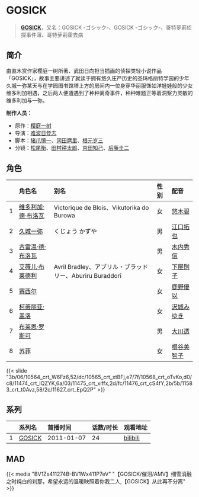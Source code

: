 # GOSICK


> <u>**[GOSICK](http://bgm.tv/subject/9781)**</u>，又名：GOSICK -ゴシック-、GOSICK -ゴシック-、哥特萝莉侦探事件薄、哥特萝莉霍去病

## 简介


由直木赏作家樱庭一树所著、武田日向担当插画的侦探类轻小说作品「GOSICK」，故事主要讲述了就读于拥有悠久庄严历史的圣玛格丽特学园的少年久城一弥某天与在学园图书馆塔上方的房间内一位身穿华丽服饰如洋娃娃般的少女维多利加相遇，之后两人便遭遇到了种种离奇事件，种种难题正等着洞察力灵敏的维多利加与一弥。

**制作人员：**
- 原作：[樱庭一树](http://bgm.tv/person/5874)
- 导演：[难波日登志](http://bgm.tv/person/942)
- 脚本：[猪爪慎一](http://bgm.tv/person/3353)、[冈田麿里](http://bgm.tv/person/538)、[根元岁三](http://bgm.tv/person/2661)
- 分镜：[松尾衡](http://bgm.tv/person/2567)、[田村耕太郎](http://bgm.tv/person/11563)、[京田知己](http://bgm.tv/person/2183)、[后藤圭二](http://bgm.tv/person/305)

## 角色

|     |   角色名   |   别名  | 性别 |  配音  |
|:--- |:------  |:----      |:---  |:--   |
| 1 | [维多利加·德·布洛瓦](http://bgm.tv/character/10564) | Victorique de Blois、Vikutorika do Burowa | 女 | [悠木碧](http://bgm.tv/person/5076) |
| 2 | [久城一弥](http://bgm.tv/character/10565) | くじょう かずや | 男 | [江口拓也](http://bgm.tv/person/5872) |
| 3 | [古雷温·德·布洛瓦](http://bgm.tv/character/10568) |  | 男 | [木内秀信](http://bgm.tv/person/4762) |
| 4 | [艾薇儿·布莱德利](http://bgm.tv/character/11474) | Avril Bradley、アブリル・ブラッドリー、Aburiru Buraddorī | 女 | [下屋則子](http://bgm.tv/person/4471) |
| 5 | [赛西尔](http://bgm.tv/character/11475) |  | 女 | [鹿野優以](http://bgm.tv/person/4807) |
| 6 | [柯蒂丽亚·盖洛](http://bgm.tv/character/11476) |  | 女 | [沢城みゆき](http://bgm.tv/person/4244) |
| 7 | [布莱恩·罗斯可](http://bgm.tv/character/11583) |  | 男 | [大川透](http://bgm.tv/person/4131) |
| 8 | [苏菲](http://bgm.tv/character/11627) |  | 女 | [根谷美智子](http://bgm.tv/person/3893) |

{{< slide "3b/06/10564_crt_W6Fz6,52/dc/10565_crt_xtBFj,e7/7f/10568_crt_oTvKo,d0/c8/11474_crt_lQZYK,6a/03/11475_crt_xiffx,2d/fc/11476_crt_cS4fY,2b/5b/11583_crt_t0Avz,58/2c/11627_crt_EpQ2P" >}}

## 系列

|     |   系列名   |   首播时间  | 话数/时长  | 观看地址 |
|:---  |:------    |:----      |:---       |:---  |
| 1 |[GOSICK](https://bgm.tv/subject/9781)| 2011-01-07 | 24 | [bilibili](https://www.bilibili.com/bangumi/play/ep84449)  |


## MAD

{{< media  "BV1Zs411274B-BV1Wx411P7eV"
"【GOSICK/催泪/AMV】细雪消融之时纯白的刹那，希望永远的温暖映照着你我二人,【GOSICK】从此再不分离"  >}}
